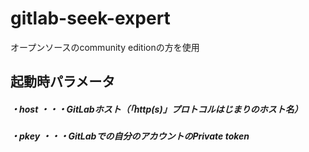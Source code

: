 # gitlab-seek-expert

オープンソースのcommunity editionの方を使用

## 起動時パラメータ

##### ・host ・・・GitLabホスト（「http(s)」プロトコルはじまりのホスト名）

##### ・pkey ・・・GitLabでの自分のアカウントのPrivate token
